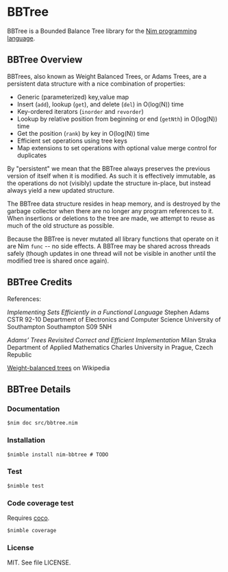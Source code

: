 # BBTree

BBTree is a Bounded Balance Tree library for the [Nim programming language](https://nim-lang.org).

## BBTree Overview

BBTrees, also known as Weight Balanced Trees, or Adams Trees, are a persistent data structure
with a nice combination of properties:

* Generic (parameterized) key,value map
* Insert (`add`), lookup (`get`), and delete (`del`) in O(log(N)) time
* Key-ordered iterators (`inorder` and `revorder`)
* Lookup by relative position from beginning or end (`getNth`) in O(log(N)) time
* Get the position (`rank`) by key in O(log(N)) time
* Efficient set operations using tree keys
* Map extensions to set operations with optional value merge control for duplicates

By "persistent" we mean that the BBTree always preserves the previous version of itself when it is modified. 
As such it is effectively immutable, as the operations do not (visibly) update the structure in-place, 
but instead always yield a new updated structure.

The BBTree data structure resides in heap memory, and is destroyed by the garbage collector when there 
are no longer any program references to it. When insertions or deletions to the tree are made, we 
attempt to reuse as much of the old structure as possible.

Because the BBTree is never mutated all library functions that operate on it are Nim `func` -- no side effects.
A BBTree may be shared across threads safely (though updates in one thread will not be visible 
in another until the modified tree is shared once again).

## BBTree Credits

References:

*Implementing Sets Efficiently in a Functional Language*
Stephen Adams
CSTR 92-10
Department of Electronics and Computer Science University of Southampton Southampton S09 5NH

*Adams’ Trees Revisited Correct and Efficient Implementation*
Milan Straka
Department of Applied Mathematics Charles University in Prague, Czech Republic

[Weight-balanced trees](https://en.wikipedia.org/wiki/Weight-balanced_tree) on Wikipedia


## BBTree Details

### Documentation

    $nim doc src/bbtree.nim

### Installation

    $nimble install nim-bbtree # TODO

### Test

    $nimble test

### Code coverage test

Requires [coco](https://github.com/samuelroy/coco).

    $nimble coverage

### License

MIT. See file LICENSE.


